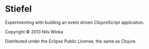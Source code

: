# Stiefel

Experimenting with building an event driven ClojureScript application.

Copyright © 2013 Nils Wloka

Distributed under the Eclipse Public License, the same as Clojure.
